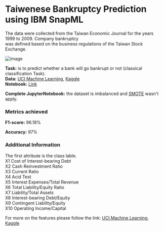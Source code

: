 # Taiwenese  Bankruptcy  Prediction using IBM SnapML

The data were collected from the Taiwan Economic Journal for the years 1999 to 2009. Company bankruptcy <br> was defined based on the business regulations of the Taiwan Stock Exchange.

![image](https://github.com/Kmohamedalie/Taiwenese-Bankruptcy-Prediction/assets/63104472/e9e35778-f316-49f7-a55e-93443d39c9bb)

**Task:** is to predict whether a bank will go bankrupt or not (classical classification Task). <br>
**Data:** <a href="https://archive.ics.uci.edu/dataset/572/taiwanese+bankruptcy+prediction">UCI Machine Learning</a>,   <a href="https://www.kaggle.com/datasets/fedesoriano/company-bankruptcy-prediction">Kaggle</a> <br>
**Notebook:** [Link](https://github.com/Kmohamedalie/Taiwenese-Bankruptcy-Prediction/blob/master/Notebook/Taiwan%20Bankruptcy%20-%20SnapML(Random%20Forest%20vs%20Boosting%20Machine).ipynb)

**Complete JupyterNotebook:** the dataset is imbalanced and [SMOTE](https://imbalanced-learn.org/stable/references/generated/imblearn.over_sampling.SMOTE.html) wasn't apply.

### Metrics achieved
**F1-score:** 96.18%

**Accuracy:** 97%

### Additional Information

The first attribute is the class lable. <br>
X1	Cost of Interest-bearing Debt  <br>
X2	Cash Reinvestment Ratio    <br>
X3	Current Ratio   <br> 
X4	Acid Test      <br>
X5	Interest Expenses/Total Revenue  <br>
X6	Total Liability/Equity Ratio     <br>
X7	Liability/Total Assets           <br>
X8	Interest-bearing Debt/Equity     <br>
X9	Contingent Liability/Equity      <br>
X10	Operating Income/Capital        <br>

For more on the features please follow the link: <a href="https://archive.ics.uci.edu/dataset/572/taiwanese+bankruptcy+prediction">UCI Machine Learning</a>,   <a href="https://www.kaggle.com/datasets/fedesoriano/company-bankruptcy-prediction">Kaggle</a>
    
